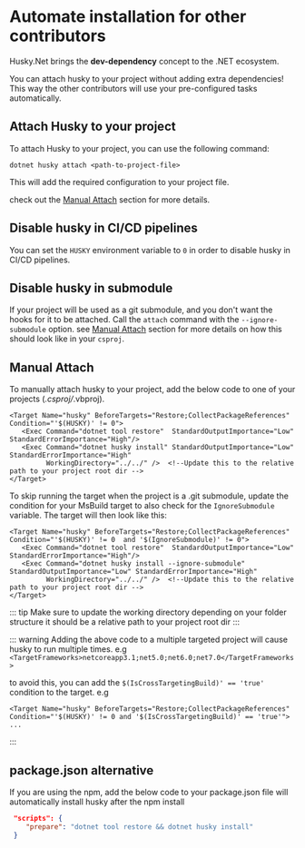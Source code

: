 # Automate installation for other contributors

Husky.Net brings the **dev-dependency** concept to the .NET ecosystem.

You can attach husky to your project without adding extra dependencies! This way the other contributors will use your pre-configured tasks automatically.

## Attach Husky to your project

To attach Husky to your project, you can use the following command:

```shell
dotnet husky attach <path-to-project-file>
```

This will add the required configuration to your project file.

check out the [Manual Attach](#manual-attach) section for more details.

## Disable husky in CI/CD pipelines

You can set the `HUSKY` environment variable to `0` in order to disable husky in CI/CD pipelines.

## Disable husky in submodule

If your project will be used as a git submodule, and you don't want the hooks for it to be attached. Call the `attach` command with the `--ignore-submodule` option. see [Manual Attach](#manual-attach) section for more details on how this should look like in your `csproj`.

## Manual Attach

To manually attach husky to your project, add the below code to one of your projects (*.csproj/*.vbproj).

``` xml:no-line-numbers:no-v-pre
<Target Name="husky" BeforeTargets="Restore;CollectPackageReferences" Condition="'$(HUSKY)' != 0">
   <Exec Command="dotnet tool restore"  StandardOutputImportance="Low" StandardErrorImportance="High"/>
   <Exec Command="dotnet husky install" StandardOutputImportance="Low" StandardErrorImportance="High"
         WorkingDirectory="../../" />  <!--Update this to the relative path to your project root dir -->
</Target>
```

To skip running the target when the project is a .git submodule, update the condition for your MsBuild target to also check for the `IgnoreSubmodule` variable. The target will then look like this:

``` xml:no-line-numbers:no-v-pre
<Target Name="husky" BeforeTargets="Restore;CollectPackageReferences" Condition="'$(HUSKY)' != 0  and '$(IgnoreSubmodule)' != 0">
   <Exec Command="dotnet tool restore"  StandardOutputImportance="Low" StandardErrorImportance="High"/>
   <Exec Command="dotnet husky install --ignore-submodule" StandardOutputImportance="Low" StandardErrorImportance="High"
         WorkingDirectory="../../" />  <!--Update this to the relative path to your project root dir -->
</Target>
```

::: tip
Make sure to update the working directory depending on your folder structure it should be a relative path to your project root dir
:::

::: warning
Adding the above code to a multiple targeted project will cause husky to run multiple times.
e.g
`<TargetFrameworks>netcoreapp3.1;net5.0;net6.0;net7.0</TargetFrameworks>`

to avoid this, you can add the `$(IsCrossTargetingBuild)' == 'true'` condition to the target.
e.g

``` xml:no-line-numbers:no-v-pre
<Target Name="husky" BeforeTargets="Restore;CollectPackageReferences" Condition="'$(HUSKY)' != 0 and '$(IsCrossTargetingBuild)' == 'true'">
...
```

:::

## package.json alternative

If you are using the npm, add the below code to your package.json file will automatically install husky after the npm install

``` json
 "scripts": {
    "prepare": "dotnet tool restore && dotnet husky install"
 }
 ```
